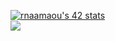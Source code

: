 <a href="https://github.com/oakoudad/badge42"><img src="https://badge.mediaplus.ma/landscapes/rnaamaou" alt="rnaamaou's 42 stats" /></a>
<br>
<a href="https://github.com/Naamaoui-reda?tab=repositories](https://github.com/Naamaoui-reda?tab=repositories">
  <img align="center" src="https://github-readme-stats.vercel.app/api/top-langs/?username=Naamaoui-reda&theme=dark"/>
</a>

